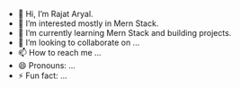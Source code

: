 - 👋 Hi, I’m Rajat Aryal.
- 👀 I’m interested mostly in Mern Stack.
- 🌱 I’m currently learning Mern Stack and building projects.
- 💞️ I’m looking to collaborate on ...
- 📫 How to reach me ...
- 😄 Pronouns: ...
- ⚡ Fun fact: ...

<!---
aryal05/aryal05 is a ✨ special ✨ repository because its `README.md` (this file) appears on your GitHub profile.
You can click the Preview link to take a look at your changes.
--->
